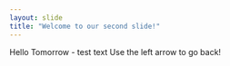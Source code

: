 ```yaml
---
layout: slide
title: "Welcome to our second slide!"
---
```

Hello Tomorrow - test text 
Use the left arrow to go back!
